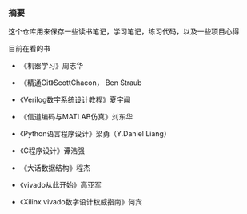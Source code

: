 ### 摘要 

这个仓库用来保存一些读书笔记，学习笔记，练习代码，以及一些项目心得

目前在看的书

- 《机器学习》周志华

- 《精通Git》ScottChacon， Ben Straub

- 《Verilog数字系统设计教程》夏宇闻

- 《信道编码与MATLAB仿真》刘东华

- 《Python语言程序设计》梁勇（Y.Daniel Liang）

- 《C程序设计》谭浩强

- 《大话数据结构》程杰

- 《vivado从此开始》高亚军

- 《Xilinx vivado数字设计权威指南》何宾

